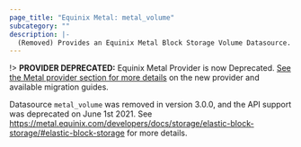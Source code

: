 ```yaml
---
page_title: "Equinix Metal: metal_volume"
subcategory: ""
description: |-
  (Removed) Provides an Equinix Metal Block Storage Volume Datasource.
---
```


!> **PROVIDER DEPRECATED:** Equinix Metal Provider is now Deprecated. [See the Metal provider section for more details](../index.md#equinix-metal-provider) on the new provider and available migration guides.

Datasource `metal_volume` was removed in version 3.0.0, and the API support was deprecated on June 1st 2021. See https://metal.equinix.com/developers/docs/storage/elastic-block-storage/#elastic-block-storage for more details.
